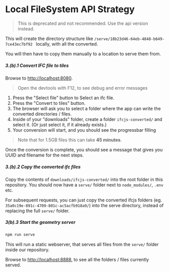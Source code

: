 # Local FileSystem API Strategy

> This is deprecated and not recommended. Use the api version instead.

This will create the directory structure like `/serve/18b23d46-64eb-4848-b649-7ce43ec7bf92
` locally, with all the converted.

You will then have to copy them manually to a location to serve them from.

##### 3.(b).1 Convert IFC file to tiles

Browse to [http://localhost:8080](http://localhost:8080).

> Open the devtools with F12, to see debug and error messages

1. Press the "Select file" button to Select an ifc file.
2. Press the "Convert to tiles" button.
3. The browser will ask you to select a folder where the app can write the converted directories / files.
4. Inside of your "downloads" folder, create a folder `ifcjs-converted/` and select it. (Or just select it, if it already exists.)
5. Your conversion will start, and you should see the progressbar filling

> Note that for 1.5GB files this can take **45 minutes**.

Once the conversion is complete, you should see a message that gives you UUID and filename for the next steps.

##### 3.(b).2 Copy the converted ifc files

Copy the contents of `downloads/ifcjs-converted/` into the root folder in this repository.
You should now have a `serve/` folder next to `node_modules/`, `.env` etc.

For subsequent requests, you can just copy the converted ifcjs folders (eg. `35a0c19e-891c-4709-801c-ac5acfb918a9/`) into the serve directory, instead of replacing the full `serve/` folder.

##### 3(b).3 Start the geometry server

```bash
npm run serve
```

This will run a static webserver, that serves all files from the `serve/` folder inside our repository.

Browse to [http://localhost:8888](http://localhost:8888), to see all the folders / files currently served.
